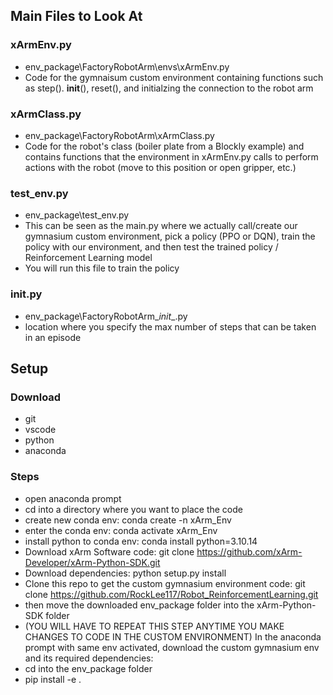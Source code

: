 ## Main Files to Look At

### xArmEnv.py
- env_package\FactoryRobotArm\envs\xArmEnv.py
- Code for the gymnaisum custom environment containing functions such as step(). __init__(), reset(), and initialzing the connection to the robot arm

### xArmClass.py
- env_package\FactoryRobotArm\xArmClass.py
- Code for the robot's class (boiler plate from a Blockly example) and contains functions that the environment in xArmEnv.py calls to perform actions with the robot (move to this position or open gripper, etc.)

### test_env.py
- env_package\test_env.py
- This can be seen as the main.py where we actually call/create our gymnasium custom environment, pick a policy (PPO or DQN), train the policy with our environment, and then test the trained policy / Reinforcement Learning model
- You will run this file to train the policy

### __init__.py
- env_package\FactoryRobotArm\__init__.py
- location where you specify the max number of steps that can be taken in an episode

## Setup 

### Download
- git
- vscode
- python
- anaconda

### Steps
- open anaconda prompt
- cd into a directory where you want to place the code
- create new conda env: conda create -n xArm_Env
- enter the conda env: conda activate xArm_Env
- install python to conda env: conda install python=3.10.14
- Download xArm Software code: git clone https://github.com/xArm-Developer/xArm-Python-SDK.git
- Download dependencies: python setup.py install
- Clone this repo to get the custom gymnasium environment code: git clone https://github.com/RockLee117/Robot_ReinforcementLearning.git
- then move the downloaded env_package folder into the xArm-Python-SDK folder
- (YOU WILL HAVE TO REPEAT THIS STEP ANYTIME YOU MAKE CHANGES TO CODE IN THE CUSTOM ENVIRONMENT) In the anaconda prompt with same env activated, download the custom gymnasium env and its required dependencies:
- cd into the env_package folder
- pip install -e .
